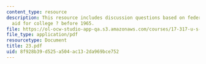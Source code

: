 ```yaml
---
content_type: resource
description: This resource includes discussion questions based on federal financial
  aid for college ? before 1965.
file: https://ol-ocw-studio-app-qa.s3.amazonaws.com/courses/17-317-u-s-social-policy-spring-2006/8f928b39d525a504ac132da969bce752_23.pdf
file_type: application/pdf
resourcetype: Document
title: 23.pdf
uid: 8f928b39-d525-a504-ac13-2da969bce752
---
```

